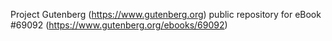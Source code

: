 Project Gutenberg (https://www.gutenberg.org) public repository for
eBook #69092 (https://www.gutenberg.org/ebooks/69092)

